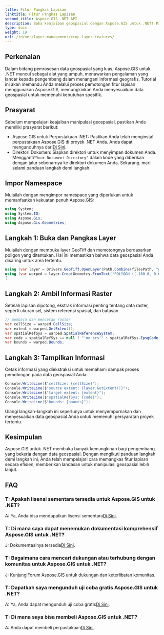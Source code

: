 ```yaml
---
title: Fitur Pangkas Lapisan
linktitle: Fitur Pangkas Lapisan
second_title: Aspose.GIS .NET API
description: Buka keajaiban geospasial dengan Aspose.GIS untuk .NET! Pangkas fitur lapisan dengan mudah. Unduh uji coba gratis Anda sekarang. #Asumsikan #GIS #geospasial
type: docs
weight: 19
url: /id/net/layer-management/crop-layer-features/
---
```

## Perkenalan
Dalam bidang pemrosesan data geospasial yang luas, Aspose.GIS untuk .NET muncul sebagai alat yang ampuh, menawarkan pengalaman yang lancar kepada pengembang dalam menangani informasi geografis. Tutorial ini akan memandu Anda melalui proses pemotongan fitur lapisan menggunakan Aspose.GIS, memungkinkan Anda menyesuaikan data geospasial untuk memenuhi kebutuhan spesifik.
## Prasyarat
Sebelum mempelajari keajaiban manipulasi geospasial, pastikan Anda memiliki prasyarat berikut:
-  Aspose.GIS untuk Perpustakaan .NET: Pastikan Anda telah menginstal perpustakaan Aspose.GIS di proyek .NET Anda. Anda dapat mengunduhnya dari[Di Sini](https://releases.aspose.com/gis/net/).
-  Direktori Dokumen: Siapkan direktori untuk menyimpan dokumen Anda. Mengganti`"Your Document Directory"` dalam kode yang diberikan dengan jalur sebenarnya ke direktori dokumen Anda.
Sekarang, mari selami panduan langkah demi langkah.
## Impor Namespace
Mulailah dengan mengimpor namespace yang diperlukan untuk memanfaatkan kekuatan penuh Aspose.GIS:
```csharp
using System;
using System.IO;
using Aspose.Gis;
using Aspose.Gis.Geometries;
```
## Langkah 1: Buka dan Pangkas Layer
Mulailah dengan membuka layer GeoTiff dan memotongnya berdasarkan poligon yang ditentukan. Hal ini memastikan bahwa data geospasial Anda disaring untuk area tertentu.
```csharp
using (var layer = Drivers.GeoTiff.OpenLayer(Path.Combine(filesPath, "geodetic_world.tif")))
using (var warped = layer.Crop(Geometry.FromText("POLYGON ((-160 0, 0 60, 160 0, 0 -160, -160 0))")))
{
```
## Langkah 2: Ambil Informasi Raster
Setelah lapisan dipotong, ekstrak informasi penting tentang data raster, seperti ukuran sel, sistem referensi spasial, dan batasan.
```csharp
// membaca dan mencetak raster
var cellSize = warped.CellSize;
var extent = warped.GetExtent();
var spatialRefSys = warped.SpatialReferenceSystem;
var code = spatialRefSys == null ? "'no srs'" : spatialRefSys.EpsgCode.ToString();
var bounds = warped.Bounds;
```
## Langkah 3: Tampilkan Informasi
Cetak informasi yang diekstraksi untuk memahami dampak proses pemotongan pada data geospasial Anda.
```csharp
Console.WriteLine($"cellSize: {cellSize}");
Console.WriteLine($"source extent: {layer.GetExtent()}");
Console.WriteLine($"target extent: {extent}");
Console.WriteLine($"spatialRefSys: {code}");
Console.WriteLine($"bounds: {bounds}");
```
Ulangi langkah-langkah ini seperlunya untuk menyempurnakan dan menyesuaikan data geospasial Anda untuk memenuhi persyaratan proyek tertentu.
## Kesimpulan
Aspose.GIS untuk .NET membuka banyak kemungkinan bagi pengembang yang bekerja dengan data geospasial. Dengan mengikuti panduan langkah demi langkah ini, Anda telah mempelajari cara memangkas fitur lapisan secara efisien, memberikan landasan untuk manipulasi geospasial lebih lanjut.
## FAQ
### T: Apakah lisensi sementara tersedia untuk Aspose.GIS untuk .NET?
 A: Ya, Anda bisa mendapatkan lisensi sementara[Di Sini](https://purchase.aspose.com/temporary-license/).
### T: Di mana saya dapat menemukan dokumentasi komprehensif Aspose.GIS untuk .NET?
 J: Dokumentasinya tersedia[Di Sini](https://reference.aspose.com/gis/net/).
### T: Bagaimana cara mencari dukungan atau terhubung dengan komunitas untuk Aspose.GIS untuk .NET?
 J: Kunjungi[Forum Aspose.GIS](https://forum.aspose.com/c/gis/33) untuk dukungan dan keterlibatan komunitas.
### T: Dapatkah saya mengunduh uji coba gratis Aspose.GIS untuk .NET?
 A: Ya, Anda dapat mengunduh uji coba gratis[Di Sini](https://releases.aspose.com/).
### T: Di mana saya bisa membeli Aspose.GIS untuk .NET?
 A: Anda dapat membeli perpustakaan[Di Sini](https://purchase.aspose.com/buy).